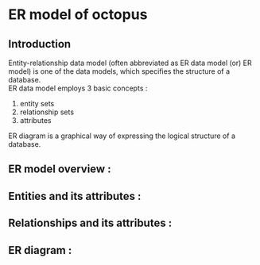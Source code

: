 # ER model of octopus

## Introduction

Entity-relationship data model (often abbreviated as ER data model (or) ER model) is one of the data models, which specifies the structure of a database. <br/>
ER data model employs 3 basic concepts : <br/>
1) entity sets
2) relationship sets
3) attributes

ER diagram is a graphical way of expressing the logical structure of a database. <br/>


## ER model overview :

## Entities and its attributes :

## Relationships and its attributes :

## ER diagram :

